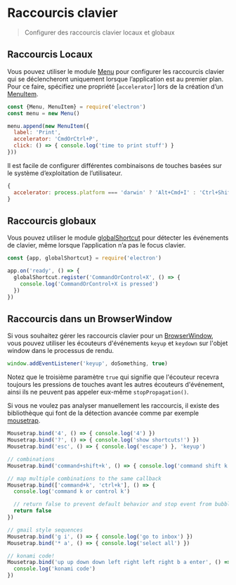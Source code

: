 # Raccourcis clavier

> Configurer des raccourcis clavier locaux et globaux

## Raccourcis Locaux

Vous pouvez utiliser le module [Menu](../api/menu.md) pour configurer les raccourcis clavier qui se déclencheront uniquement lorsque l’application est au premier plan. Pour ce faire, spécifiez une propriété [`accelerator`] lors de la création d’un [MenuItem](../api/menu-item.md).

```js
const {Menu, MenuItem} = require('electron')
const menu = new Menu()

menu.append(new MenuItem({
  label: 'Print',
  accelerator: 'CmdOrCtrl+P',
  click: () => { console.log('time to print stuff') }
}))
```

Il est facile de configurer différentes combinaisons de touches basées sur le système d’exploitation de l’utilisateur.

```js
{
  accelerator: process.platform === 'darwin' ? 'Alt+Cmd+I' : 'Ctrl+Shift+I'
}
```

## Raccourcis globaux

Vous pouvez utiliser le module [globalShortcut](../api/global-shortcut.md) pour détecter les événements de clavier, même lorsque l’application n’a pas le focus clavier.

```js
const {app, globalShortcut} = require('electron')

app.on('ready', () => {
  globalShortcut.register('CommandOrControl+X', () => {
    console.log('CommandOrControl+X is pressed')
  })
})
```

## Raccourcis dans un BrowserWindow

Si vous souhaitez gérer les raccourcis clavier pour un [BrowserWindow](../api/browser-window.md), vous pouvez utiliser les écouteurs d'événements `keyup` et `keydown` sur l'objet window dans le processus de rendu.

```js
window.addEventListener('keyup', doSomething, true)
```

Notez que le troisième paramètre `true` qui signifie que l'écouteur recevra toujours les pressions de touches avant les autres écouteurs d'événement, ainsi ils ne peuvent pas appeler eux-même `stopPropagation()`.

Si vous ne voulez pas analyser manuellement les raccourcis, il existe des bibliothèque qui font de la détection avancée comme par exemple [mousetrap](https://github.com/ccampbell/mousetrap).

```js
Mousetrap.bind('4', () => { console.log('4') })
Mousetrap.bind('?', () => { console.log('show shortcuts!') })
Mousetrap.bind('esc', () => { console.log('escape') }, 'keyup')

// combinations
Mousetrap.bind('command+shift+k', () => { console.log('command shift k') })

// map multiple combinations to the same callback
Mousetrap.bind(['command+k', 'ctrl+k'], () => {
  console.log('command k or control k')

  // return false to prevent default behavior and stop event from bubbling
  return false
})

// gmail style sequences
Mousetrap.bind('g i', () => { console.log('go to inbox') })
Mousetrap.bind('* a', () => { console.log('select all') })

// konami code!
Mousetrap.bind('up up down down left right left right b a enter', () => {
  console.log('konami code')
})
```